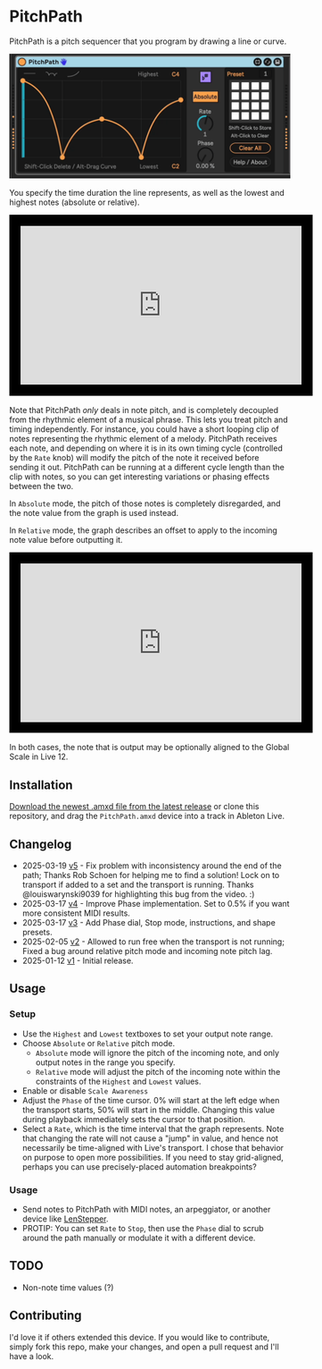# PitchPath

PitchPath is a pitch sequencer that you program by drawing a line or curve.

![How it Looks](images/device.gif)

You specify the time duration the line represents, as well as the lowest and highest notes (absolute or relative).

<iframe width="100%" style="border: 20px solid black; aspect-ratio: 16 / 9" src="https://www.youtube.com/embed/2k_Yz8-ukYg?si=4bahzoA_1mXxI-eu" title="Pitch Path Video" frameborder="0" allow="accelerometer; autoplay; clipboard-write; encrypted-media; gyroscope; picture-in-picture; web-share" referrerpolicy="strict-origin-when-cross-origin" allowfullscreen></iframe>

Note that PitchPath *only* deals in note pitch, and is completely decoupled from the rhythmic element of a musical phrase. This lets you treat pitch and timing independently. For instance, you could have a short looping clip of notes representing the rhythmic element of a melody. PitchPath receives each note, and depending on where it is in its own timing cycle (controlled by the `Rate` knob) will modify the pitch of the note it received before sending it out. PitchPath can be running at a different cycle length than the clip with notes, so you can get interesting variations or phasing effects between the two.

In `Absolute` mode, the pitch of those notes is completely disregarded, and the note value from the graph is used instead.

In `Relative` mode, the graph describes an offset to apply to the incoming note value before outputting it.

<iframe width="100%" style="border: 20px solid black; aspect-ratio: 16 / 9" src="https://www.youtube.com/embed/Fn-wUfJkEwE?si=BAGnZF2Re63iLusp" title="Pitch Path Relative Mode" frameborder="0" allow="accelerometer; autoplay; clipboard-write; encrypted-media; gyroscope; picture-in-picture; web-share" referrerpolicy="strict-origin-when-cross-origin" allowfullscreen></iframe>

In both cases, the note that is output may be optionally aligned to the Global Scale in Live 12.


## Installation

[Download the newest .amxd file from the latest release](https://github.com/zsteinkamp/m4l-PitchPath/releases) or clone this repository, and drag the `PitchPath.amxd` device into a track in Ableton Live.

## Changelog

* 2025-03-19 [v5](https://github.com/zsteinkamp/m4l-PitchPath/releases/download/v5/PitchPath-v5.amxd) - Fix problem with inconsistency around the end of the path; Thanks Rob Schoen for helping me to find a solution! Lock on to transport if added to a set and the transport is running. Thanks @louiswarynski9039 for highlighting this bug from the video. :)
* 2025-03-17 [v4](https://github.com/zsteinkamp/m4l-PitchPath/releases/download/v4/PitchPath-v4.amxd) - Improve Phase implementation. Set to 0.5% if you want more consistent MIDI results.
* 2025-03-17 [v3](https://github.com/zsteinkamp/m4l-PitchPath/releases/download/v3/PitchPath-v3.amxd) - Add Phase dial, Stop mode, instructions, and shape presets.
* 2025-02-05 [v2](https://github.com/zsteinkamp/m4l-PitchPath/releases/download/v2/PitchPath-v2.amxd) - Allowed to run free when the transport is not running; Fixed a bug around relative pitch mode and incoming note pitch lag.
* 2025-01-12 [v1](https://github.com/zsteinkamp/m4l-PitchPath/releases/download/v1/PitchPath-v1.amxd) - Initial release.

## Usage

### Setup
* Use the `Highest` and `Lowest` textboxes to set your output note range.
* Choose `Absolute` or `Relative` pitch mode.
  * `Absolute` mode will ignore the pitch of the incoming note, and only output notes in the range you specify.
  * `Relative` mode will adjust the pitch of the incoming note within the constraints of the `Highest` and `Lowest` values.
* Enable or disable `Scale Awareness`
* Adjust the `Phase` of the time cursor. 0% will start at the left edge when the transport starts, 50% will start in the middle. Changing this value during playback immediately sets the cursor to that position.
* Select a `Rate`, which is the time interval that the graph represents. Note that changing the rate will not cause a "jump" in value, and hence not necessarily be time-aligned with Live's transport. I chose that behavior on purpose to open more possibilities. If you need to stay grid-aligned, perhaps you can use precisely-placed automation breakpoints?

### Usage
* Send notes to PitchPath with MIDI notes, an arpeggiator, or another device like [LenStepper](https://plugins.steinkamp.us/m4l-LenStepper).
* PROTIP: You can set `Rate` to `Stop`, then use the `Phase` dial to scrub around the path manually or modulate it with a different device.

## TODO

* Non-note time values (?)

## Contributing

I'd love it if others extended this device. If you would like to contribute, simply fork this repo, make your changes, and open a pull request and I'll have a look.
